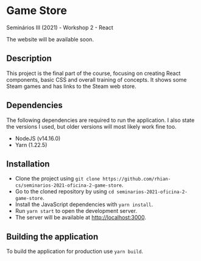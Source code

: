 # Game Store
Seminários III (2021) - Workshop 2 - React

The website will be available soon.

## Description
This project is the final part of the course, focusing on creating React components, basic CSS and overall training of concepts. It shows some Steam games and has links to the Steam web store.

## Dependencies
The following dependencies are required to run the application. I also state the versions I used, but older versions will most likely work fine too.

- NodeJS (v14.16.0)
- Yarn (1.22.5)

## Installation
- Clone the project using `git clone https://github.com/rhian-cs/seminarios-2021-oficina-2-game-store`.
- Go to the cloned repository by using `cd seminarios-2021-oficina-2-game-store`.
- Install the JavaScript dependencies with `yarn install`.
- Run `yarn start` to open the development server.
- The server will be available at [http://localhost:3000](http://localhost:3000).

## Building the application
To build the application for production use `yarn build`.

